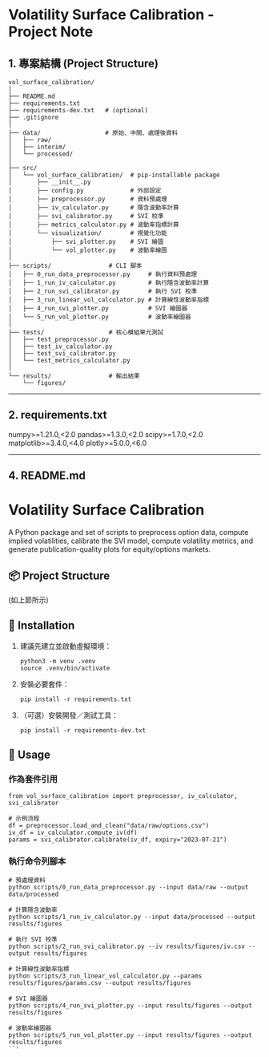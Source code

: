 # Volatility Surface Calibration - Project Note

## 1. 專案結構 (Project Structure)

```text
vol_surface_calibration/
│
├── README.md
├── requirements.txt
├── requirements-dev.txt   # (optional)
├── .gitignore
│
├── data/                  # 原始、中間、處理後資料
│   ├── raw/
│   ├── interim/
│   └── processed/
│
├── src/
│   └── vol_surface_calibration/  # pip-installable package
│       ├── __init__.py
│       ├── config.py             # 外部設定
│       ├── preprocessor.py       # 資料預處理
│       ├── iv_calculator.py      # 隱含波動率計算
│       ├── svi_calibrator.py     # SVI 校準
│       ├── metrics_calculator.py # 波動率指標計算
│       └── visualization/        # 視覺化功能
│           ├── svi_plotter.py    # SVI 繪圖
│           └── vol_plotter.py    # 波動率繪圖
│
├── scripts/                # CLI 腳本
│   ├── 0_run_data_preprocessor.py     # 執行資料預處理
│   ├── 1_run_iv_calculator.py         # 執行隱含波動率計算
│   ├── 2_run_svi_calibrator.py        # 執行 SVI 校準
│   ├── 3_run_linear_vol_calculator.py # 計算線性波動率指標
│   ├── 4_run_svi_plotter.py           # SVI 繪圖器
│   └── 5_run_vol_plotter.py           # 波動率繪圖器
│
├── tests/                  # 核心模組單元測試
│   ├── test_preprocessor.py
│   ├── test_iv_calculator.py
│   ├── test_svi_calibrator.py
│   └── test_metrics_calculator.py
│
└── results/                # 輸出結果
    └── figures/
```
---

## 2. requirements.txt

numpy>=1.21.0,<2.0
pandas>=1.3.0,<2.0
scipy>=1.7.0,<2.0
matplotlib>=3.4.0,<4.0
plotly>=5.0.0,<6.0

---

## 4. README.md

# Volatility Surface Calibration

A Python package and set of scripts to preprocess option data, compute implied volatilities, calibrate the SVI model, compute volatility metrics, and generate publication-quality plots for equity/options markets.

## 📦 Project Structure

(如上節所示)

## 🚀 Installation

1. 建議先建立並啟動虛擬環境：
   ```
   python3 -m venv .venv
   source .venv/bin/activate
   ```
2. 安裝必要套件：
   ```
   pip install -r requirements.txt
   ```
3. （可選）安裝開發／測試工具：
   ```
   pip install -r requirements-dev.txt
   ```

## 🔧 Usage

### 作為套件引用
```
from vol_surface_calibration import preprocessor, iv_calculator, svi_calibrator

# 示例流程
df = preprocessor.load_and_clean("data/raw/options.csv")
iv_df = iv_calculator.compute_iv(df)
params = svi_calibrator.calibrate(iv_df, expiry="2023-07-21")
```

### 執行命令列腳本
```
# 預處理資料
python scripts/0_run_data_preprocessor.py --input data/raw --output data/processed

# 計算隱含波動率
python scripts/1_run_iv_calculator.py --input data/processed --output results/figures

# 執行 SVI 校準
python scripts/2_run_svi_calibrator.py --iv results/figures/iv.csv --output results/figures

# 計算線性波動率指標
python scripts/3_run_linear_vol_calculator.py --params results/figures/params.csv --output results/figures

# SVI 繪圖器
python scripts/4_run_svi_plotter.py --input results/figures --output results/figures

# 波動率繪圖器
python scripts/5_run_vol_plotter.py --input results/figures --output results/figures
``'
